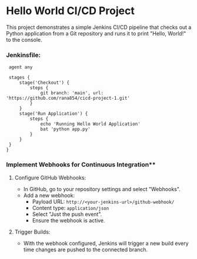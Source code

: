 # Hello World CI/CD Project
This project demonstrates a simple Jenkins CI/CD pipeline that checks out a Python application from a Git repository and runs it to print "Hello, World!" to the console.

### Jenkinsfile:
   
   ```pipeline {
    agent any

    stages {
        stage('Checkout') {
            steps {
                git branch: 'main', url: 'https://github.com/rana854/cicd-project-1.git'
            }
        }
        stage('Run Application') {
            steps {
                echo 'Running Hello World Application'
                bat 'python app.py' 
            }
        }
    }
}

   ```
### Implement Webhooks for Continuous Integration**
   1. Configure GitHub Webhooks:
      - In GitHub, go to your repository settings and select "Webhooks".
      - Add a new webhook:
        - Payload URL: `http://<your-jenkins-url>/github-webhook/`
        - Content type: `application/json`
        - Select "Just the push event".
        - Ensure the webhook is active.
   
   2. Trigger Builds:
      - With the webhook configured, Jenkins will trigger a new build every time changes are pushed to the connected branch.




